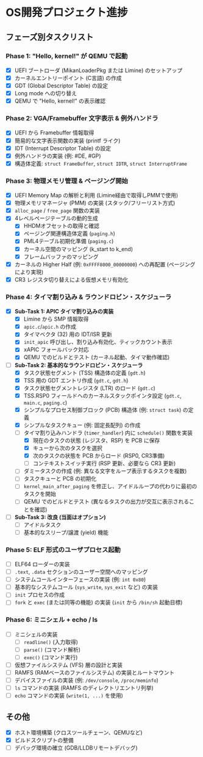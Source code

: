 # OS開発プロジェクト進捗

## フェーズ別タスクリスト

### Phase 1: "Hello, kernel!" が QEMU で起動
- [x] UEFI ブートローダ (MikanLoaderPkg または Limine) のセットアップ
- [x] カーネルエントリーポイント (C言語) の作成
- [x] GDT (Global Descriptor Table) の設定
- [x] Long mode への切り替え
- [x] QEMU で "Hello, kernel!" の表示確認

### Phase 2: VGA/Framebuffer 文字表示 & 例外ハンドラ
- [x] UEFI から Framebuffer 情報取得
- [x] 簡易的な文字表示関数の実装 (printf ライク)
- [x] IDT (Interrupt Descriptor Table) の設定
- [x] 例外ハンドラの実装 (例: #DE, #GP)
- [x] 構造体定義: `struct FrameBuffer`, `struct IDTR`, `struct InterruptFrame`

### Phase 3: 物理メモリ管理 & ページング開始
- [x] UEFI Memory Map の解析と利用 (Limine経由で取得しPMMで使用)
- [x] 物理メモリマネージャ (PMM) の実装 (スタック/フリーリスト方式)
- [x] `alloc_page` / `free_page` 関数の実装
- [x] 4レベルページテーブルの動的生成
  - [x] HHDMオフセットの取得と確認
  - [x] ページング関連構造体定義 (`paging.h`)
  - [x] PML4テーブル初期化準備 (`paging.c`)
  - [x] カーネル空間のマッピング (k_start to k_end)
  - [x] フレームバッファのマッピング
- [x] カーネルの Higher Half (例: `0xFFFF8000_00000000`) への再配置 (ページングにより実現)
- [x] CR3 レジスタ切り替えによる仮想メモリ有効化

### Phase 4: タイマ割り込み & ラウンドロビン・スケジューラ

*   [X] **Sub-Task 1: APIC タイマ割り込みの実装**
    *   [X] Limine から SMP 情報取得
    *   [X] `apic.c`/`apic.h` の作成
    *   [X] タイマベクタ (32) 用の IDT/ISR 更新
    *   [X] `init_apic` 呼び出し、割り込み有効化、ティックカウント表示
    *   [X] xAPIC フォールバック対応
    *   [X] QEMU でのビルドとテスト (カーネル起動、タイマ動作確認)
*   [ ] **Sub-Task 2: 基本的なラウンドロビン・スケジューラ**
    *   [X] タスク状態セグメント (TSS) 構造体の定義 (`gdt.h`)
    *   [X] TSS 用の GDT エントリ作成 (`gdt.c`, `gdt.h`)
    *   [X] タスク状態セグメントレジスタ (LTR) のロード (`gdt.c`)
    *   [X] TSS.RSP0 フィールドへのカーネルスタックポインタ設定 (`gdt.c`, `main.c`, `paging.c`)
    *   [X] シンプルなプロセス制御ブロック (PCB) 構造体 (例: `struct task`) の定義
    *   [X] シンプルなタスクキュー (例: 固定長配列) の作成
    *   [ ] タイマ割り込みハンドラ (`timer_handler`) 内に `schedule()` 関数を実装
        *   [x] 現在のタスクの状態 (レジスタ、RSP) を PCB に保存
        *   [x] キューから次のタスクを選択
        *   [x] 次のタスクの状態を PCB からロード (RSP0, CR3準備)
        *   [ ] コンテキストスイッチ実行 (RSP 更新、必要なら CR3 更新)
    *   [ ] ダミータスクの作成 (例: 異なる文字をループ表示するタスクを複数)
    *   [ ] タスクキューと PCB の初期化
    *   [ ] `kernel_main_after_paging` を修正し、アイドルループの代わりに最初のタスクを開始
    *   [ ] QEMU でのビルドとテスト (異なるタスクの出力が交互に表示されることを確認)
*   [ ] **Sub-Task 3: 改良 (当面はオプション)**
    *   [ ] アイドルタスク
    *   [ ] 基本的なスリープ/譲渡 (yield) 機能

### Phase 5: ELF 形式のユーザプロセス起動
- [ ] ELF64 ローダーの実装
- [ ] `.text`, `.data` セクションのユーザー空間へのマッピング
- [ ] システムコールインターフェースの実装 (例: `int 0x80`)
- [ ] 基本的なシステムコール (`sys_write`, `sys_exit` など) の実装
- [ ] `init` プロセスの作成
- [ ] `fork` と `exec` (または同等の機能) の実装 (`init` から `/bin/sh` 起動目標)

### Phase 6: ミニシェル + echo / ls
- [ ] ミニシェルの実装
    - [ ] `readline()` (入力取得)
    - [ ] `parse()` (コマンド解析)
    - [ ] `exec()` (コマンド実行)
- [ ] 仮想ファイルシステム (VFS) 層の設計と実装
- [ ] RAMFS (RAMベースのファイルシステム) の実装とルートマウント
- [ ] デバイスファイルの実装 (例: `/dev/console`, `/proc/meminfo`)
- [ ] `ls` コマンドの実装 (RAMFS のディレクトリエントリ列挙)
- [ ] `echo` コマンドの実装 (`write(1, ...)` を使用)

## その他

- [x] ホスト環境構築 (クロスツールチェーン、QEMUなど)
- [x] ビルドスクリプトの整備
- [ ] デバッグ環境の確立 (GDB/LLDBリモートデバッグ)

